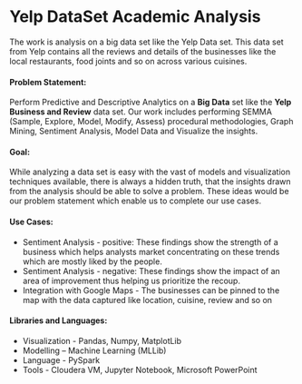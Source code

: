# Yelp DataSet Academic Analysis
The work is analysis on a big data set like the Yelp Data set. This data set from Yelp contains all the reviews and details of the businesses like the local restaurants, food joints and so on across various cuisines.
#### Problem Statement: 
Perform Predictive and Descriptive Analytics on a **Big Data** set like the **Yelp Business and Review** data set. Our work includes performing SEMMA (Sample, Explore, Model, Modify, Assess) procedural methodologies, Graph Mining, Sentiment Analysis, Model Data and Visualize the insights. 
#### Goal:
While analyzing a data set is easy with the vast of models and visualization techniques available, there is always a hidden truth, that the insights drawn from the analysis should be able to solve a problem. These ideas would be our problem statement which enable us to complete our use cases.
#### Use Cases:
* Sentiment Analysis - positive: These findings show the strength of a business which helps analysts market concentrating on these trends which are mostly liked by the people.
* Sentiment Analysis - negative: These findings show the impact of an area of improvement thus helping us prioritize the recoup.
* Integration with Google Maps - The businesses can be pinned to the map with the data captured like location, cuisine, review and so on
#### Libraries and Languages: 
* Visualization - Pandas, Numpy, MatplotLib
* Modelling – Machine Learning (MLLib)
* Language - PySpark
* Tools - Cloudera VM, Jupyter Notebook, Microsoft PowerPoint

